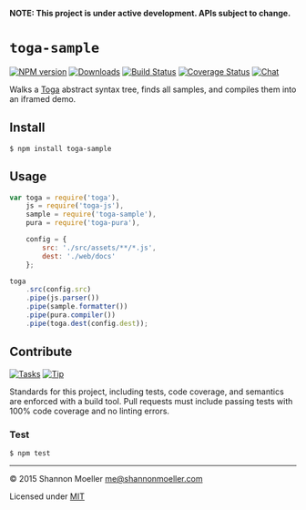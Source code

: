 **NOTE: This project is under active development. APIs subject to change.**

# `toga-sample`

[![NPM version][npm-img]][npm-url] [![Downloads][downloads-img]][npm-url] [![Build Status][travis-img]][travis-url] [![Coverage Status][coveralls-img]][coveralls-url] [![Chat][gitter-img]][gitter-url]

Walks a [Toga](http://togajs.github.io) abstract syntax tree, finds all samples, and compiles them into an iframed demo.

## Install

    $ npm install toga-sample

## Usage

```js
var toga = require('toga'),
    js = require('toga-js'),
    sample = require('toga-sample'),
    pura = require('toga-pura'),

    config = {
        src: './src/assets/**/*.js',
        dest: './web/docs'
    };

toga
    .src(config.src)
    .pipe(js.parser())
    .pipe(sample.formatter())
    .pipe(pura.compiler())
    .pipe(toga.dest(config.dest));
```

## Contribute

[![Tasks][waffle-img]][waffle-url] [![Tip][gittip-img]][gittip-url]

Standards for this project, including tests, code coverage, and semantics are enforced with a build tool. Pull requests must include passing tests with 100% code coverage and no linting errors.

### Test

    $ npm test

----

© 2015 Shannon Moeller <me@shannonmoeller.com>

Licensed under [MIT](http://shannonmoeller.com/mit.txt)

[coveralls-img]: http://img.shields.io/coveralls/togajs/toga-sample/master.svg?style=flat-square
[coveralls-url]: https://coveralls.io/r/togajs/toga-sample
[downloads-img]: http://img.shields.io/npm/dm/toga-sample.svg?style=flat-square
[gitter-img]:    http://img.shields.io/badge/gitter-join_chat-1dce73.svg?style=flat-square
[gitter-url]:    https://gitter.im/togajs/toga
[gittip-img]:    http://img.shields.io/gittip/shannonmoeller.svg?style=flat-square
[gittip-url]:    https://www.gittip.com/shannonmoeller
[npm-img]:       http://img.shields.io/npm/v/toga-sample.svg?style=flat-square
[npm-url]:       https://npmjs.org/package/toga-sample
[travis-img]:    http://img.shields.io/travis/togajs/toga-sample.svg?style=flat-square
[travis-url]:    https://travis-ci.org/togajs/toga-sample
[waffle-img]:    http://img.shields.io/github/issues/togajs/toga-sample.svg?style=flat-square
[waffle-url]:    http://waffle.io/togajs/toga-sample
